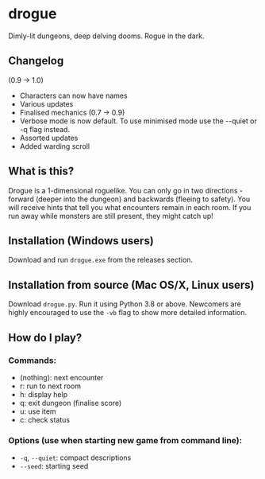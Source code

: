 # drogue
Dimly-lit dungeons, deep delving dooms. Rogue in the dark.

## Changelog
(0.9 -> 1.0)
* Characters can now have names
* Various updates
* Finalised mechanics
(0.7 -> 0.9)
* Verbose mode is now default. To use minimised mode use the --quiet or -q flag instead.
* Assorted updates
* Added warding scroll

## What is this?
Drogue is a 1-dimensional roguelike. You can only go in two directions - forward (deeper into the dungeon) and backwards (fleeing to safety). You will receive hints that tell you what encounters remain in each room. If you run away while monsters are still present, they might catch up!

## Installation (Windows users)
Download and run `drogue.exe` from the releases section.

## Installation from source (Mac OS/X, Linux users)
Download `drogue.py`. Run it using Python 3.8 or above. Newcomers are highly encouraged to use the `-vb` flag to show more detailed information.

## How do I play?
### Commands:
* (nothing): next encounter
* r: run to next room
* h: display help
* q: exit dungeon (finalise score)
* u: use item
* c: check status

### Options (use when starting new game from command line):
* `-q`, `--quiet`: compact descriptions
* `--seed`: starting seed
